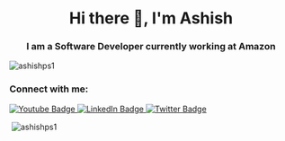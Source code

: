 <h1 align="center">Hi there 👋, I'm Ashish</h1>
<h3 align="center">I am a Software Developer currently working at Amazon</h3>

<p align="left"> <img src="https://komarev.com/ghpvc/?username=ashishps1&label=Profile%20views&color=0e75b6&style=flat" alt="ashishps1" /> </p>

<h3 align="left">Connect with me:</h3>
<div id="badges">
  <a href="https://www.youtube.com/channel/UCUicT5osQLEL11TimsC8I1g">
    <img src="https://img.shields.io/badge/YouTube-red?style=for-the-badge&logo=youtube&logoColor=white" alt="Youtube Badge"/>
  </a>
  <a href="https://www.linkedin.com/in/ashishps1/">
    <img src="https://img.shields.io/badge/LinkedIn-blue?style=for-the-badge&logo=linkedin&logoColor=white" alt="LinkedIn Badge"/>
  </a>
  <a href="https://twitter.com/ashishps_1">
    <img src="https://img.shields.io/badge/Twitter-blue?style=for-the-badge&logo=twitter&logoColor=white" alt="Twitter Badge"/>
  </a>
</div>

<p>&nbsp;<img align="center" src="https://github-readme-stats.vercel.app/api?username=ashishps1&show_icons=true&locale=en" alt="ashishps1" /></p>
